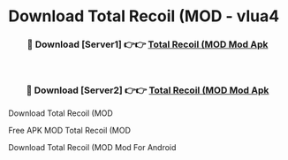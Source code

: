 # Download Total Recoil (MOD - vlua4



<div align="center">
<h3>🔴 Download [Server1] 👉👉 <a href="https://momento.my/?title=Total_Recoil_(MOD">Total Recoil (MOD Mod Apk</a></h3><br>

<h3>🔴 Download [Server2] 👉👉 <a href="https://momento.my/?title=Total_Recoil_(MOD">Total Recoil (MOD Mod Apk</a></h3>
</div>



Download Total Recoil (MOD 

Free APK MOD Total Recoil (MOD 

Download Total Recoil (MOD Mod For Android
